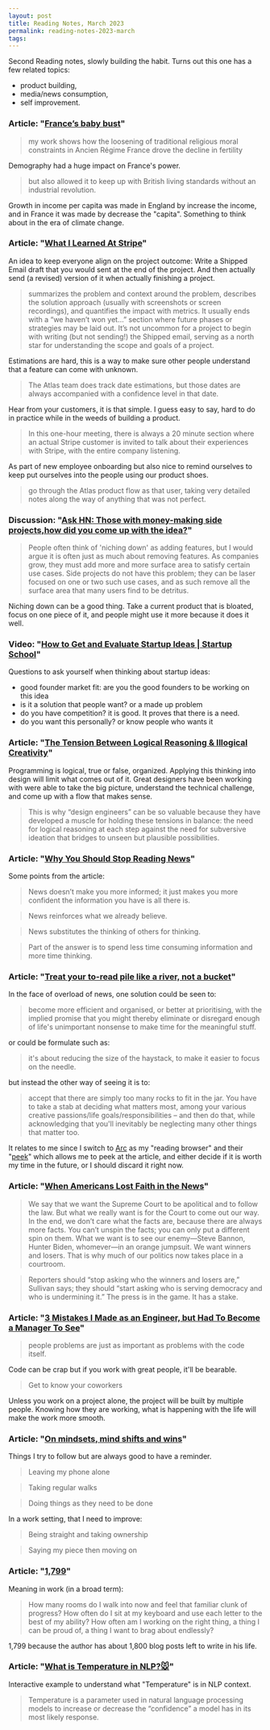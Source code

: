```yaml
---
layout: post
title: Reading Notes, March 2023
permalink: reading-notes-2023-march
tags:
---
```


Second Reading notes, slowly building the habit. Turns out this one has a few related topics:

- product building,
- media/news consumption,
- self improvement.

### Article: "[France’s baby bust](https://worksinprogress.co/issue/frances-baby-bust)"

> my work shows how the loosening of traditional religious moral constraints in Ancien Régime France drove the decline in fertility

Demography had a huge impact on France's power.

> but also allowed it to keep up with British living standards without an industrial revolution.

Growth in income per capita was made in England by increase the income, and in France it was made by decrease the "capita". Something to think about in the era of climate change.

### Article: "[What I Learned At Stripe](https://steinkamp.us/posts/2022-11-10-what-i-learned-at-stripe)"

An idea to keep everyone align on the project outcome: Write a Shipped Email draft that you would sent at the end of the project. And then actually send (a revised) version of it when actually finishing a project.

> summarizes the problem and context around the problem, describes the solution approach (usually with screenshots or screen recordings), and quantifies the impact with metrics. It usually ends with a “we haven’t won yet…” section where future phases or strategies may be laid out.
> It’s not uncommon for a project to begin with writing (but not sending!) the Shipped email, serving as a north star for understanding the scope and goals of a project.

Estimations are hard, this is a way to make sure other people understand that a feature can come with unknown.

> The Atlas team does track date estimations, but those dates are always accompanied with a confidence level in that date.

Hear from your customers, it is that simple. I guess easy to say, hard to do in practice while in the weeds of building a product.

> In this one-hour meeting, there is always a 20 minute section where an actual Stripe customer is invited to talk about their experiences with Stripe, with the entire company listening.

As part of new employee onboarding but also nice to remind ourselves to keep put ourselves into the people using our product shoes.

> go through the Atlas product flow as that user, taking very detailed notes along the way of anything that was not perfect.

### Discussion: "[Ask HN: Those with money-making side projects,how did you come up with the idea?](https://news.ycombinator.com/item?id=33942558)"

> People often think of 'niching down' as adding features, but I would argue it is often just as much about removing features. As companies grow, they must add more and more surface area to satisfy certain use cases. Side projects do not have this problem; they can be laser focused on one or two such use cases, and as such remove all the surface area that many users find to be detritus.

Niching down can be a good thing. Take a current product that is bloated, focus on one piece of it, and people might use it more because it does it well.

### Video: "[How to Get and Evaluate Startup Ideas \| Startup School](https://www.youtube.com/watch?v=Th8JoIan4dg)"

Questions to ask yourself when thinking about startup ideas:

- good founder market fit: are you the good founders to be working on this idea
- is it a solution that people want? or a made up problem
- do you have competition? it is good. It proves that there is a need.
- do you want this personally? or know people who wants it

### Article: "[The Tension Between Logical Reasoning & Illogical Creativity](https://blog.jim-nielsen.com/2023/logic-of-code-and-illogic-of-creativity/)"

Programming is logical, true or false, organized. Applying this thinking into design will limit what comes out of it. Great designers have been working with were able to take the big picture, understand the technical challenge, and come up with a flow that makes sense.

> This is why “design engineers” can be so valuable because they have developed a muscle for holding these tensions in balance: the need for logical reasoning at each step against the need for subversive ideation that bridges to unseen but plausible possibilities.

### Article: "[Why You Should Stop Reading News](https://fs.blog/stop-reading-news/)"

Some points from the article:

> News doesn’t make you more informed; it just makes you more confident the information you have is all there is.

> News reinforces what we already believe.

> News substitutes the thinking of others for thinking.

> Part of the answer is to spend less time consuming information and more time thinking.

### Article: "[Treat your to-read pile like a river, not a bucket](https://www.oliverburkeman.com/river)"

In the face of overload of news, one solution could be seen to:

> become more efficient and organised, or better at prioritising, with the implied promise that you might thereby eliminate or disregard enough of life's unimportant nonsense to make time for the meaningful stuff.

or could be formulate such as:

> it's about reducing the size of the haystack, to make it easier to focus on the needle.

but instead the other way of seeing it is to:

> accept that there are simply too many rocks to fit in the jar. You have to take a stab at deciding what matters most, among your various creative passions/life goals/responsibilities – and then do that, while acknowledging that you'll inevitably be neglecting many other things that matter too.

It relates to me since I switch to [Arc](https://arc.net/) as my "reading browser" and their "[peek](https://resources.arc.net/en/articles/6980413-peek-preview-sites-from-pinned-tabs)" which allows me to peek at the article, and either decide if it is worth my time in the future, or I should discard it right now.

### Article: "[When Americans Lost Faith in the News](https://www.newyorker.com/magazine/2023/02/06/when-americans-lost-faith-in-the-news)"

> We say that we want the Supreme Court to be apolitical and to follow the law. But what we really want is for the Court to come out our way. In the end, we don’t care what the facts are, because there are always more facts. You can’t unspin the facts; you can only put a different spin on them. What we want is to see our enemy—Steve Bannon, Hunter Biden, whomever—in an orange jumpsuit. We want winners and losers. That is why much of our politics now takes place in a courtroom.

> Reporters should “stop asking who the winners and losers are,” Sullivan says; they should “start asking who is serving democracy and who is undermining it.” The press is in the game. It has a stake.

### Article: "[3 Mistakes I Made as an Engineer, but Had To Become a Manager To See](https://www.developing.dev/p/3-mistakes-i-made-as-an-engineer)"

> people problems are just as important as problems with the code itself.

Code can be crap but if you work with great people, it'll be bearable.

> Get to know your coworkers

Unless you work on a project alone, the project will be built by multiple people. Knowing how they are working, what is happening with the life will make the work more smooth.

### Article: "[On mindsets, mind shifts and wins](https://davestewart.co.uk/blog/mind-shifts-and-wins/)"

Things I try to follow but are always good to have a reminder.

> Leaving my phone alone

> Taking regular walks

> Doing things as they need to be done

In a work setting, that I need to improve:

> Being straight and taking ownership

> Saying my piece then moving on

### Article: "[1,799](https://www.robinrendle.com/notes/1799/)"

Meaning in work (in a broad term):

> How many rooms do I walk into now and feel that familiar clunk of progress? How often do I sit at my keyboard and use each letter to the best of my ability? How often am I working on the right thing, a thing I can be proud of, a thing I want to brag about endlessly?

1,799 because the author has about 1,800 blog posts left to write in his life.

### Article: "[What is Temperature in NLP?🐭](https://lukesalamone.github.io/posts/what-is-temperature/)"

Interactive example to understand what "Temperature" is in NLP context.

> Temperature is a parameter used in natural language processing models to increase or decrease the “confidence” a model has in its most likely response.
